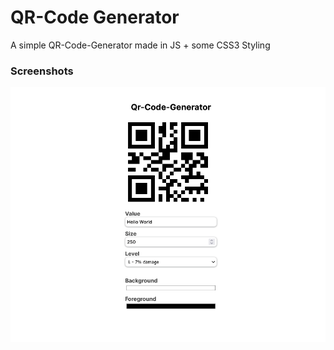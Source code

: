 <h1>QR-Code Generator</h1>
<p>A simple QR-Code-Generator made in JS + some CSS3 Styling</p>

<h3>Screenshots</h3>
<img src="./readme/screen.png">
